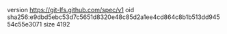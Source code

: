 version https://git-lfs.github.com/spec/v1
oid sha256:e9dbd5ebc53d7c5651d8320e48c85d2a1ee4cd864c8b1b513dd94554c55e3071
size 4192
